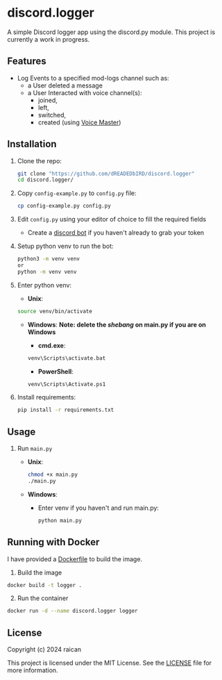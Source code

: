 # discord.logger
A simple Discord logger app using the discord.py module.
This project is currently a work in progress.
## Features
* Log Events to a specified mod-logs channel such as:
  * a User deleted a message
  * a User Interacted with voice channel(s):
    * joined,
    * left,
    * switched,
    * created (using [Voice Master](https://voicemaster.xyz/))

## Installation
1. Clone the repo:

    ```sh
    git clone "https://github.com/dREADEDbIRD/discord.logger"
    cd discord.logger/
    ```

2. Copy `config-example.py` to `config.py` file:
    ```sh
    cp config-example.py config.py
    ```

3. Edit `config.py` using your editor of choice to fill the required fields

    * Create a [discord bot](https://discordpy.readthedocs.io/en/stable/discord.html) if you haven't already to grab your token

4. Setup python venv to run the bot:

    ```sh
    python3 -m venv venv
    or
    python -m venv venv
    ```

5. Enter python venv:

    * **Unix**:

    ```sh
    source venv/bin/activate
    ```

    * **Windows**:
    **Note: delete the *shebang* on main.py if you are on Windows**
        * **cmd.exe**:

        ```sh
        venv\Scripts\activate.bat
        ```

        * **PowerShell**:
    
        ```sh
        venv\Scripts\Activate.ps1
        ```

6. Install requirements:

    ```sh
    pip install -r requirements.txt
    ```

## Usage

1. Run `main.py`

    * **Unix**:
        ```sh
        chmod +x main.py
        ./main.py
        ```

    * **Windows**:
        * Enter venv if you haven't and run main.py:

            ```sh
            python main.py
            ```
 ## Running with Docker

 I have provided a [Dockerfile](Dockerfile) to build the image.

 1. Build the image

 ```sh
 docker build -t logger .
 ```

 2. Run the container

 ```sh
 docker run -d --name discord.logger logger
 ```

## License
Copyright (c) 2024 raican

This project is licensed under the MIT License. See the [LICENSE](LICENSE) file for more information.
